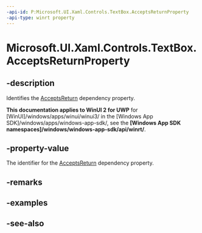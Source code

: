 ```yaml
---
-api-id: P:Microsoft.UI.Xaml.Controls.TextBox.AcceptsReturnProperty
-api-type: winrt property
---
```


<!-- Property syntax
public Windows.UI.Xaml.DependencyProperty AcceptsReturnProperty { get; }
-->

# Microsoft.UI.Xaml.Controls.TextBox.AcceptsReturnProperty

## -description
Identifies the [AcceptsReturn](textbox_acceptsreturn.md) dependency property.

**This documentation applies to WinUI 2 for UWP** for [WinUI]/windows/apps/winui/winui3/ in the [Windows App SDK]/windows/apps/windows-app-sdk/, see the **[Windows App SDK namespaces]/windows/windows-app-sdk/api/winrt/**.

## -property-value
The identifier for the [AcceptsReturn](textbox_acceptsreturn.md) dependency property.

## -remarks

## -examples

## -see-also
